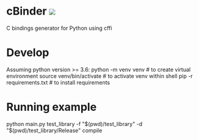 # cBinder [<img src="https://travis-ci.org/Tetrite/cBinder.svg?branch=master">](https://travis-ci.org/Tetrite/cBinder)

C bindings generator for Python using cffi

# Develop
Assuming python version >= 3.6:
python -m venv venv  # to create virtual environment
source venv/bin/activate  # to activate venv within shell
pip -r requirements.txt  # to install requirements

# Running example
python main.py test_library -f "$(pwd)/test_library" -d "$(pwd)/test_library/Release" compile
